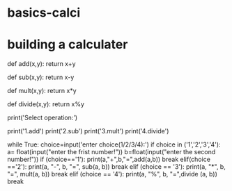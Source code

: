 # basics-calci

# building a calculater
def add(x,y):
    return x+y

def sub(x,y):
    return x-y

def mult(x,y):
    return x*y

def divide(x,y):
    return x%y

print('Select operation:')

print('1.add')
print('2.sub')
print('3.mult')
print('4.divide')

while True:
    choice=input('enter choice(1/2/3/4):')
    if choice in ('1','2','3','4'):
        a= float(input("enter the frist number!"))
        b=float(input("enter the second number!"))
        if (choice=='1'):
            print(a,"+",b,"=",add(a,b))
            break
        elif(choice =='2'):
            print(a, "-", b, "=", sub(a, b))
            break
        elif (choice == '3'):
            print(a, "*", b, "=", mult(a, b))
            break
        elif (choice == '4'):
            print(a, "%", b, "=",divide (a, b))
            break
